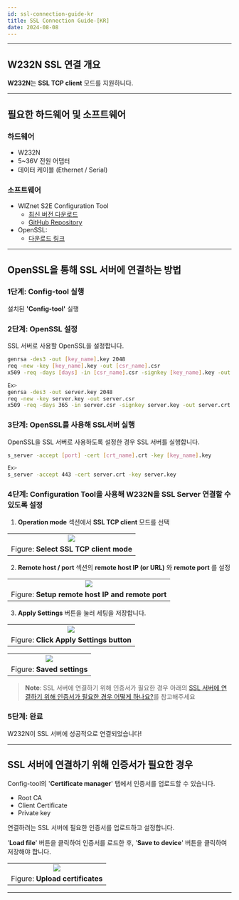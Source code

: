 ```yaml
---
id: ssl-connection-guide-kr
title: SSL Connection Guide-[KR]
date: 2024-08-08
---
```




-----



## W232N SSL 연결 개요

**W232N**는 **SSL TCP client** 모드를 지원하니다. 



-----



## 필요한 하드웨어 및 소프트웨어



### 하드웨어

  - W232N
  - 5~36V 전원 어댑터
  - 데이터 케이블 (Ethernet / Serial)


### 소프트웨어

  - WIZnet S2E Configuration Tool
	  - [최신 버전 다운로드](https://github.com/Wiznet/WIZnet-S2E-Tool-GUI/releases/tag/V1.5.0)
    - [GitHub Repository](https://github.com/Wiznet/WIZnet-S2E-Tool-GUI)
  - OpenSSL:
	 - [다운로드 링크](https://slproweb.com/products/Win32OpenSSL.html)



-----



## OpenSSL을 통해 SSL 서버에 연결하는 방법



### 1단계: Config-tool 실행

설치된 **'Config-tool'** 실행

### 2단계: OpenSSL 설정

SSL 서버로 사용할 OpenSSL을 설정합니다.

```bash
genrsa -des3 -out [key_name].key 2048
req -new -key [key_name].key -out [csr_name].csr
x509 -req -days [days] -in [csr_name].csr -signkey [key_name].key -out [crt_name].crt

Ex>
genrsa -des3 -out server.key 2048
req -new -key server.key -out server.csr
x509 -req -days 365 -in server.csr -signkey server.key -out server.crt
```



### 3단계: OpenSSL를 사용해 SSL서버 실행

OpenSSL을 SSL 서버로 사용하도록 설정한 경우 SSL 서버를 실행합니다.

```bash
s_server -accept [port] -cert [crt_name].crt -key [key_name].key

Ex>
s_server -accept 443 -cert server.crt -key server.key
```



### 4단계: Configuration Tool을 사용해 W232N을 SSL Server 연결할 수 있도록 설정

1.   **Operation mode** 섹션에서 **SSL TCP client** 모드를 선택

|                                                                                               |
| :-------------------------------------------------------------------------------------------: |
| ![](/img/products/s2e_module/wiz5xxsr-rp/ssl_connection_guide/select_ssl_tcp_client_mode.png) |
| Figure: **Select SSL TCP client mode**                                                        |

2. **Remote host / port** 섹션의 **remote host IP (or URL)** 와 **remote port** 를 설정 

|                                                                                                         |
| :-----------------------------------------------------------------------------------------------------: |
| ![](/img/products/s2e_module/wiz5xxsr-rp/ssl_connection_guide/setup_remote_host_ip_and_remote_port.png) |
| Figure: **Setup remote host IP and remote port**                                                        |

3. **Apply Settings** 버튼을 눌러 세팅을 저장합니다.

|                                                                                                |
| :--------------------------------------------------------------------------------------------: |
| ![](/img/products/s2e_module/wiz5xxsr-rp/ssl_connection_guide/click_apply_settings_button.png) |
| Figure: **Click Apply Settings button**                                                        |

|                                                                                   |
| :-------------------------------------------------------------------------------: |
| ![](/img/products/s2e_module/wiz5xxsr-rp/ssl_connection_guide/saved_settings.png) |
| Figure: **Saved settings**                                                        |


> **Note**: SSL 서버에 연결하기 위해 인증서가 필요한 경우 아래의 [SSL 서버에 연결하기 위해 인증서가 필요한 경우 어떻게 하나요?](#ssl-서버에-연결하기-위해-인증서가-필요한-경우)를 참고해주세요



### 5단계: 완료

W232N이 SSL 서버에 성공적으로 연결되었습니다!



-----



## SSL 서버에 연결하기 위해 인증서가 필요한 경우

Config-tool의 '**Certificate manager**' 탭에서 인증서를 업로드할 수 있습니다.
  - Root CA
  - Client Certificate
  - Private key

연결하려는 SSL 서버에 필요한 인증서를 업로드하고 설정합니다.

'**Load file**' 버튼을 클릭하여 인증서를 로드한 후, '**Save to device**' 버튼을 클릭하여 저장해야 합니다.

|                                                                                        |
| :------------------------------------------------------------------------------------: |
| ![](/img/products/s2e_module/wiz5xxsr-rp/ssl_connection_guide/upload_certificates.png) |
| Figure: **Upload certificates**                                                        |



-----

